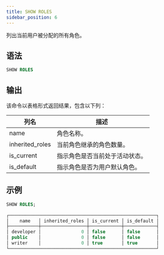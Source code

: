 ```yaml
---
title: SHOW ROLES
sidebar_position: 6
---
```


列出当前用户被分配的所有角色。

## 语法

```sql
SHOW ROLES
```

## 输出

该命令以表格形式返回结果，包含以下列：

| 列名            | 描述                                                 |
|-----------------|-------------------------------------------------------------|
| name            | 角色名称。                                              |
| inherited_roles | 当前角色继承的角色数量。              |
| is_current      | 指示角色是否当前处于活动状态。             |
| is_default      | 指示角色是否为用户默认角色。 |

## 示例

```sql
SHOW ROLES;

┌───────────────────────────────────────────────────────┐
│    name   │ inherited_roles │ is_current │ is_default │
├───────────┼─────────────────┼────────────┼────────────┤
│ developer │               0 │ false      │ false      │
│ public    │               0 │ false      │ false      │
│ writer    │               0 │ true       │ true       │
└───────────────────────────────────────────────────────┘
```